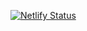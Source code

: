 [![Netlify Status](https://api.netlify.com/api/v1/badges/a6c0862e-c6de-4853-b611-dcd94a747a20/deploy-status)](https://app.netlify.com/sites/factorio-blueprints/deploys)
